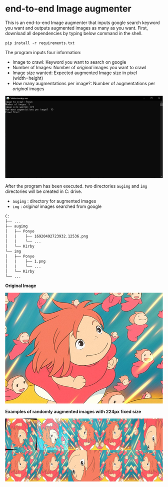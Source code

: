 

# end-to-end Image augmenter

This is an end-to-end Image augmenter that inputs google search keyword you want and outputs augmented images as many as you want. First, download all dependencies by typing below command in the shell.

```shell
pip install -r requirements.txt
```

The program inputs four information:

* Image to crawl: Keyword you want to search on google
* Number of Images: Number of *original* images you want to crawl
* Image size wanted: Expected augmented Image size in pixel (width=height)
* How many augmentations per image?: Number of augmentations per *original* images

![terminal](img/terminal.PNG?raw=true)

After the program has been executed. two directories `augimg`  and  `img` directories will be created in C: drive.

* `augimg` : directory for augmented images
*  `img` : *original* images searched from google

```shell
C:
├── ...
├── augimg                    
│   ├── Ponyo             
│   |	 ├── 16920492723932.12536.png 
│   |	 └── ...
│   └── Kirby        
└── img         
│   ├── Ponyo             
│   |	 ├── 1.png 
│   |	 └── ...
│   └── Kirby                   
└── ...
```

**Original Image**

![original](img/original.png?raw=true)

**Examples of randomly augmented images with 224px fixed size**

![original](img/aumented.png?raw=true)




